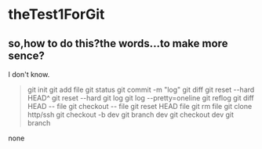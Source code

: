 # theTest1ForGit
## so,how to do this?the words...to make more sence?
I don't know.
>
> git init
> git add file
> git status
> git commit -m "log"
> git diff
> git reset --hard HEAD^
> git reset --hard <commit id>
> git log
> git log --pretty=oneline
> git reflog
> git diff HEAD -- file
> git checkout -- file
> git reset HEAD file
> git rm file
> git clone http/ssh
> git checkout -b dev
> git branch dev
> git checkout dev
> git branch
>
none
